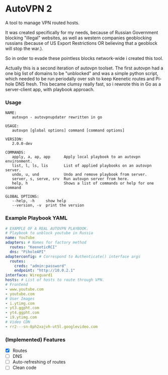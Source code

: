 # AutoVPN 2
A tool to manage VPN routed hosts.

It was created specifically for my needs, because of Russian Government blocking "illegal" websites, as well as western companies geoblocking russians (because of US Export Restrictions OR believing that a geoblock will stop the war.). 

So in order to evade these pointless blocks network-wide i created this tool.

 Actually this is a second iteration of autovpn toolset. The first autovpn had a one big list of domains to be "unblocked" and was a simple python script, which needed to be run periodally over ssh to keep Keenetic routes and Pi-hole DNS fresh. This became clumsy really fast, so i rewrote this in Go as a server-client app, with playbook approach.

### Usage
```
NAME:
   autovpn - autovpnupdater rewritten in go

USAGE:
   autovpn [global options] command [command options]

VERSION:
   2.0.0-dev

COMMANDS:
   apply, a, ap, app      Apply local playbook to an autovpn environment.
   list, l, ls, lis       List of applied playbooks on an autovpn server.
   undo, u, und           Undo and remove playbook from server.
   server, s, serve, srv  Run autovpn server from here.
   help, h                Shows a list of commands or help for one command

GLOBAL OPTIONS:
   --help, -h     show help
   --version, -v  print the version
```

### Example Playbook YAML
```yaml
# EXAMPLE OF A REAL AUTOVPN PLAYBOOK.
# Playbook to unblock youtube in Russia
name: YouTube
adapters: # Names for factory method
  routes: "KeeneticRCI"
  dns: "PiholeAPI"
adapterconfig: # Correspond to Authenticate() interface args
  routes:
    creds: "admin:password"
    endpoint: "http://10.0.2.1"
interface: Wireguard1
hosts: # List of hosts to route through VPN.
# Frontend
- www.youtube.com
- youtube.com
# User Images
- i.ytimg.com
- yt3.ggpht.com
- yt4.ggpht.com
- i9.ytimg.com
# Video CDN
- rr2---sn-8ph2xajvh-ut5l.googlevideo.com
```

### (Implemented) Features
- [X] Routes
- [ ] DNS
- [ ] Auto-refreshing of routes
- [ ] Clean code